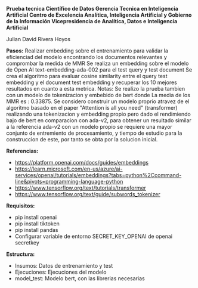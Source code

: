**Prueba tecnica Científico de Datos Gerencia Tecnica en Inteligencia Artificial
Centro de Excelencia Analítica, Inteligencia Artificial y Gobierno de la Información
Vicepresidencia de Analítica, Datos e Inteligencia Artificial**

Julian David Rivera Hoyos

**Pasos:**
Realizar embedding sobre el entrenamiento para validar la eficienciad del modelo encontrando los documentos relevantes y comprombar la medida de MMR
Se realiza un embedding sobre el modelo de Open AI text-embedding-ada-002 para el test query y test document
Se crea el algoritmo para evaluar cosine similarity entre el query test embedding y el document test embedding y recuperar los 10 mejores resultados en cuanto a esta metrica. Notas: Se realizo la prueba tambien con un modelo de tokenizacion y embebido de bert donde La media de los MMR es : 0.33875. Se considero construir un modelo proprio atravez de el algoritmo basado en el paper "Attention is all you need" (transformer) realizando una tokenizacion y embedding propio pero dado el rendimiendo bajo de bert en comparacion con ada-v2, para obtener un resultado similar a la referencia ada-v2 con un modelo propio se requiere una mayor conjunto de entremiento de procesamiento, y tiempo de estudio para la construccion de este, por tanto se obta por la solucion inicial.

**Referencias:**
- https://platform.openai.com/docs/guides/embeddings
- https://learn.microsoft.com/en-us/azure/ai-services/openai/tutorials/embeddings?tabs=python%2Ccommand-line&pivots=programming-language-python
- https://www.tensorflow.org/text/tutorials/transformer
- https://www.tensorflow.org/text/guide/subwords_tokenizer
  
**Requisitos:**
- pip install openai
- pip install tiktoken
- pip install pandas
- Configurar variable de entorno SECRET_KEY_OPENAI de openai secretkey
  
**Estructura:**
  - Insumos: Datos de entrenamiento y test
  - Ejecuciones: Ejecuciones del modelo
  - model_test: Modelo bert, con las librerias necesarias
